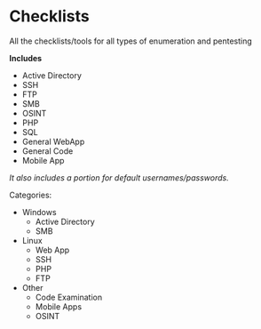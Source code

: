 # Checklists
All the checklists/tools for all types of enumeration and pentesting

**Includes**
- Active Directory
- SSH
- FTP
- SMB
- OSINT
- PHP
- SQL
- General WebApp
- General Code
- Mobile App

*It also includes a portion for default usernames/passwords.*

Categories:

- Windows
  - Active Directory
  - SMB
- Linux
  - Web App
  - SSH
  - PHP
  - FTP
- Other
  - Code Examination
  - Mobile Apps
  - OSINT
